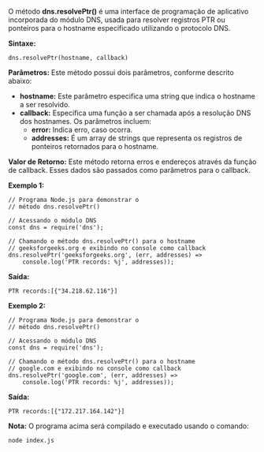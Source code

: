 O método **dns.resolvePtr()** é uma interface de programação de aplicativo incorporada do módulo DNS, usada para resolver registros PTR ou ponteiros para o hostname especificado utilizando o protocolo DNS.

**Sintaxe:**

```
dns.resolvePtr(hostname, callback)
```

**Parâmetros:** Este método possui dois parâmetros, conforme descrito abaixo:

- **hostname:** Este parâmetro especifica uma string que indica o hostname a ser resolvido.
- **callback:** Especifica uma função a ser chamada após a resolução DNS dos hostnames. Os parâmetros incluem:
    - **error:** Indica erro, caso ocorra.
    - **addresses:** É um array de strings que representa os registros de ponteiros retornados para o hostname.

**Valor de Retorno:** Este método retorna erros e endereços através da função de callback. Esses dados são passados como parâmetros para o callback.

**Exemplo 1:**

```
// Programa Node.js para demonstrar o 
// método dns.resolvePtr()

// Acessando o módulo DNS
const dns = require('dns');

// Chamando o método dns.resolvePtr() para o hostname 
// geeksforgeeks.org e exibindo no console como callback
dns.resolvePtr('geeksforgeeks.org', (err, addresses) =>
    console.log('PTR records: %j', addresses));
```

**Saída:**

```
PTR records:[{"34.218.62.116"}]
```

**Exemplo 2:**

```
// Programa Node.js para demonstrar o 
// método dns.resolvePtr()

// Acessando o módulo DNS
const dns = require('dns');

// Chamando o método dns.resolvePtr() para o hostname 
// google.com e exibindo no console como callback
dns.resolvePtr('google.com', (err, addresses) =>
    console.log('PTR records: %j', addresses));
```

**Saída:**

```
PTR records:[{"172.217.164.142"}]
```

**Nota:** O programa acima será compilado e executado usando o comando:

```
node index.js
```


